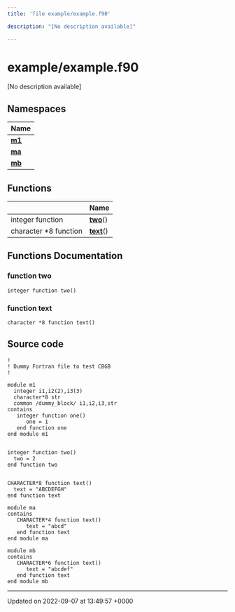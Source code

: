 ```yaml
---
title: 'file example/example.f90'

description: "[No description available]"

---
```


# example/example.f90



[No description available]

## Namespaces

| Name           |
| -------------- |
| **[m1](/documentation/code/namespaces/namespacem1/)**  |
| **[ma](/documentation/code/namespaces/namespacema/)**  |
| **[mb](/documentation/code/namespaces/namespacemb/)**  |

## Functions

|                | Name           |
| -------------- | -------------- |
| integer function | **[two](/documentation/code/files/example_8f90/#function-two)**() |
| character *8 function | **[text](/documentation/code/files/example_8f90/#function-text)**() |


## Functions Documentation

### function two

```
integer function two()
```


### function text

```
character *8 function text()
```




## Source code

```
!
! Dummy Fortran file to test CBGB
!

module m1
  integer i1,i2(2),i3(3)
  character*8 str
  common /dummy_block/ i1,i2,i3,str
contains
   integer function one()
      one = 1
   end function one
end module m1


integer function two()
  two = 2
end function two


CHARACTER*8 function text()
  text = "ABCDEFGH"
end function text

module ma
contains
   CHARACTER*4 function text()
      text = "abcd"
   end function text
end module ma

module mb
contains
   CHARACTER*6 function text()
      text = "abcdef"
   end function text
end module mb
```


-------------------------------

Updated on 2022-09-07 at 13:49:57 +0000
